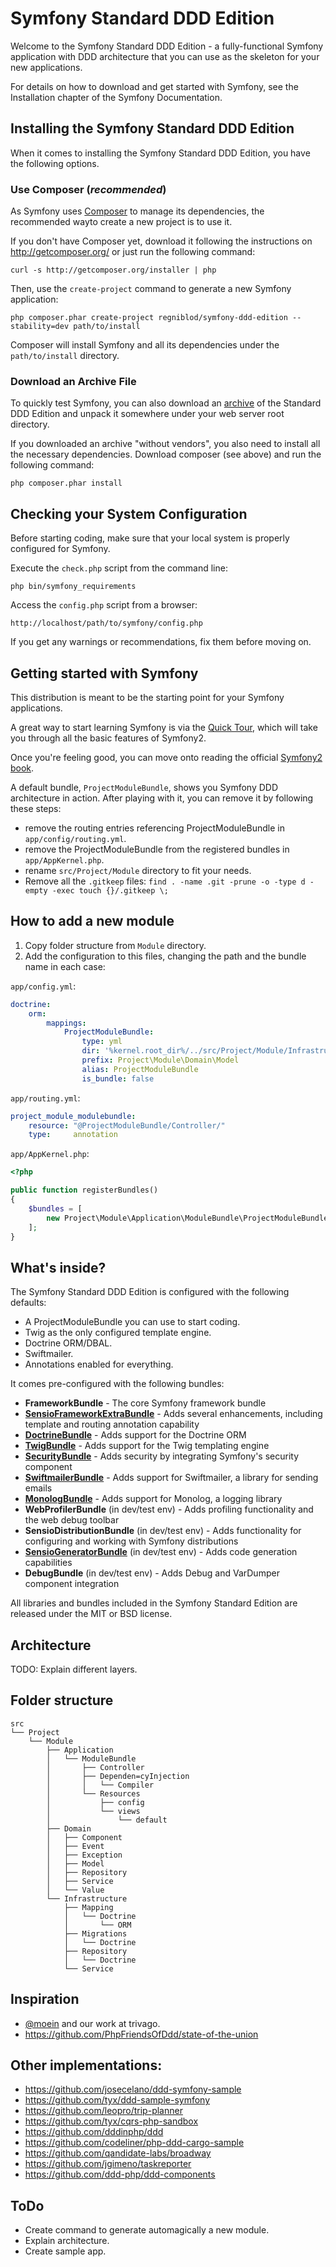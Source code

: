 Symfony Standard DDD Edition
============================
Welcome to the Symfony Standard DDD Edition - a fully-functional Symfony application with DDD architecture that you can use as the skeleton for your new applications.

For details on how to download and get started with Symfony, see the Installation chapter of the Symfony Documentation.

## Installing the Symfony Standard DDD Edition
When it comes to installing the Symfony Standard DDD Edition, you have the following options.

### Use Composer (*recommended*)
As Symfony uses [Composer][2] to manage its dependencies, the recommended wayto create a new project is to use it.

If you don't have Composer yet, download it following the instructions on http://getcomposer.org/ or just run the following command:

    curl -s http://getcomposer.org/installer | php

Then, use the `create-project` command to generate a new Symfony application:

    php composer.phar create-project regniblod/symfony-ddd-edition --stability=dev path/to/install

Composer will install Symfony and all its dependencies under the `path/to/install` directory.

### Download an Archive File
To quickly test Symfony, you can also download an [archive][3] of the Standard DDD Edition and unpack it somewhere under your web server root directory.

If you downloaded an archive "without vendors", you also need to install all the necessary dependencies. Download composer (see above) and run the following command:

    php composer.phar install

## Checking your System Configuration
Before starting coding, make sure that your local system is properly configured for Symfony.

Execute the `check.php` script from the command line:

    php bin/symfony_requirements

Access the `config.php` script from a browser:

    http://localhost/path/to/symfony/config.php

If you get any warnings or recommendations, fix them before moving on.

## Getting started with Symfony
This distribution is meant to be the starting point for your Symfony applications.

A great way to start learning Symfony is via the [Quick Tour][4], which will take you through all the basic features of Symfony2.

Once you're feeling good, you can move onto reading the official [Symfony2 book][5].

A default bundle, `ProjectModuleBundle`, shows you Symfony DDD architecture in action. After playing with it, you can remove it by following these steps:
* remove the routing entries referencing ProjectModuleBundle in `app/config/routing.yml`.
* remove the ProjectModuleBundle from the registered bundles in `app/AppKernel.php`.
* rename `src/Project/Module` directory to fit your needs.
* Remove all the `.gitkeep` files: `find . -name .git -prune -o -type d -empty -exec touch {}/.gitkeep \;`

## How to add a new module
1. Copy folder structure from `Module` directory.
2. Add the configuration to this files, changing the path and the bundle name in each case:

`app/config.yml`:
```yaml
doctrine:
    orm:
        mappings:
            ProjectModuleBundle:
                type: yml
                dir: '%kernel.root_dir%/../src/Project/Module/Infrastructure/Mapping/Doctrine/ORM'
                prefix: Project\Module\Domain\Model
                alias: ProjectModuleBundle
                is_bundle: false
```

`app/routing.yml`:
```yaml
project_module_modulebundle:
    resource: "@ProjectModuleBundle/Controller/"
    type:     annotation
```

`app/AppKernel.php`:
```php
<?php

public function registerBundles()
{
    $bundles = [
        new Project\Module\Application\ModuleBundle\ProjectModuleBundle(),
    ];
}
```

## What's inside?
The Symfony Standard DDD Edition is configured with the following defaults:
* A ProjectModuleBundle you can use to start coding.
* Twig as the only configured template engine.
* Doctrine ORM/DBAL.
* Swiftmailer.
* Annotations enabled for everything.

It comes pre-configured with the following bundles:
* **FrameworkBundle** - The core Symfony framework bundle
* [**SensioFrameworkExtraBundle**][6] - Adds several enhancements, including template and routing annotation capability
* [**DoctrineBundle**][7] - Adds support for the Doctrine ORM
* [**TwigBundle**][8] - Adds support for the Twig templating engine
* [**SecurityBundle**][9] - Adds security by integrating Symfony's security component
* [**SwiftmailerBundle**][10] - Adds support for Swiftmailer, a library for sending emails
* [**MonologBundle**][11] - Adds support for Monolog, a logging library
* **WebProfilerBundle** (in dev/test env) - Adds profiling functionality and the web debug toolbar
* **SensioDistributionBundle** (in dev/test env) - Adds functionality for configuring and working with Symfony distributions
* [**SensioGeneratorBundle**][13] (in dev/test env) - Adds code generation capabilities
* **DebugBundle** (in dev/test env) - Adds Debug and VarDumper component integration

All libraries and bundles included in the Symfony Standard Edition are released under the MIT or BSD license.

## Architecture
TODO: Explain different layers.

## Folder structure
```
src
└── Project
    └── Module
        ├── Application
        │   └── ModuleBundle
        │       ├── Controller
        │       ├── Dependen=cyInjection
        │       │   └── Compiler
        │       └── Resources
        │           ├── config
        │           └── views
        │               └── default
        ├── Domain
        │   ├── Component
        │   ├── Event
        │   ├── Exception
        │   ├── Model
        │   ├── Repository
        │   ├── Service
        │   └── Value
        └── Infrastructure
            ├── Mapping
            │   └── Doctrine
            │       └── ORM
            ├── Migrations
            │   └── Doctrine
            ├── Repository
            │   └── Doctrine
            └── Service

```

## Inspiration
- [@moein](https://github.com/moein) and our work at trivago.
- https://github.com/PhpFriendsOfDdd/state-of-the-union

## Other implementations:
- https://github.com/josecelano/ddd-symfony-sample
- https://github.com/tyx/ddd-sample-symfony
- https://github.com/leopro/trip-planner
- https://github.com/tyx/cqrs-php-sandbox
- https://github.com/dddinphp/ddd
- https://github.com/codeliner/php-ddd-cargo-sample
- https://github.com/qandidate-labs/broadway
- https://github.com/jgimeno/taskreporter
- https://github.com/ddd-php/ddd-components

## ToDo
- Create command to generate automagically a new module.
- Explain architecture.
- Create sample app.


[1]:  https://symfony.com/doc/3.0/book/installation.html
[2]:  http://getcomposer.org/
[3]:  https://github.com/regniblod/symfony-ddd-edition/archive/master.zip
[4]:  http://symfony.com/doc/2.7/quick_tour/the_big_picture.html
[5]:  http://symfony.com/doc/2.7/index.html
[6]:  https://symfony.com/doc/current/bundles/SensioFrameworkExtraBundle/index.html
[7]:  https://symfony.com/doc/3.0/book/doctrine.html
[8]:  https://symfony.com/doc/3.0/book/templating.html
[9]:  https://symfony.com/doc/3.0/book/security.html
[10]: https://symfony.com/doc/3.0/cookbook/email.html
[11]: https://symfony.com/doc/3.0/cookbook/logging/monolog.html
[13]: https://symfony.com/doc/3.0/bundles/SensioGeneratorBundle/index.html
